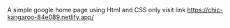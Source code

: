 A simple google home page using Html and CSS only
visit link https://chic-kangaroo-84e089.netlify.app/
